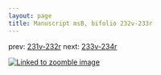 ```yaml
---
layout: page
title: Manuscript msB, bifolio 232v-233r
---
```


prev: [231v-232r](../231v-232r/) next: [233v-234r](../233v-234r/)



[![Linked to zoomble image](http://www.homermultitext.org/iipsrv?IIIF=/project/homer/pyramidal/deepzoom/hmt/vbbifolio/v1/vb_232v_233r.tif/full/2000,/0/default.jpg)](http://www.homermultitext.org/ict2/?urn=urn:cite2:hmt:vbbifolio.v1:vb_232v_233r)

